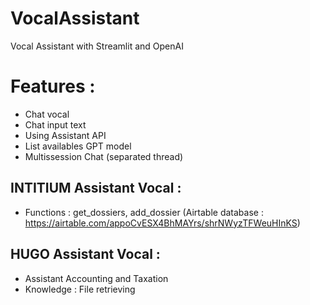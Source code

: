 # VocalAssistant
Vocal Assistant with Streamlit and OpenAI

# Features :
- Chat vocal
- Chat input text
- Using Assistant API
- List availables GPT model
- Multissession Chat (separated thread)
## INTITIUM Assistant Vocal :
- Functions : get_dossiers, add_dossier (Airtable database : https://airtable.com/appoCvESX4BhMAYrs/shrNWyzTFWeuHInKS)
## HUGO Assistant Vocal :
- Assistant Accounting and Taxation
- Knowledge : File retrieving